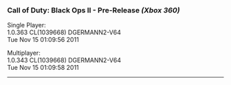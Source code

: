 ### Call of Duty: Black Ops II - Pre-Release _(Xbox 360)_
Single Player:  
1.0.363 CL(1039668) DGERMANN2-V64  
Tue Nov 15 01:09:56 2011

Multiplayer:  
1.0.343 CL(1039668) DGERMANN2-V64  
Tue Nov 15 01:09:58 2011  

---